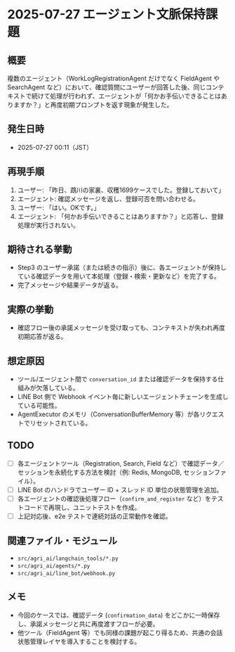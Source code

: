 # 2025-07-27 エージェント文脈保持課題

## 概要
複数のエージェント（WorkLogRegistrationAgent だけでなく FieldAgent や SearchAgent など）において、確認質問にユーザーが回答した後、同じコンテキストで続けて処理が行われず、エージェントが「何かお手伝いできることはありますか？」と再度初期プロンプトを返す現象が発生した。

## 発生日時
- 2025-07-27 00:11（JST）

## 再現手順
1. ユーザー: 「昨日、鵡川の家裏、収穫1699ケースでした。登録しておいて」
2. エージェント: 確認メッセージを返し、登録可否を問い合わせる。
3. ユーザー: 「はい。OKです。」
4. エージェント: 「何かお手伝いできることはありますか？」と応答し、登録処理が実行されない。

## 期待される挙動
- Step3 のユーザー承諾（または続きの指示）後に、各エージェントが保持している確認データを用いて本処理（登録・検索・更新など）を完了する。
- 完了メッセージや結果データが返る。

## 実際の挙動
- 確認フロー後の承諾メッセージを受け取っても、コンテキストが失われ再度初期応答が返る。

## 想定原因
- ツール/エージェント間で `conversation_id` または確認データを保持する仕組みが欠落している。
- LINE Bot 側で Webhook イベント毎に新しいエージェントチェーンを生成している可能性。
- AgentExecutor のメモリ（ConversationBufferMemory 等）が各リクエストでリセットされている。

## TODO
- [ ] 各エージェントツール（Registration, Search, Field など）で確認データ／セッションを永続化する方法を検討（例: Redis, MongoDB, セッションファイル）。
- [ ] LINE Bot のハンドラでユーザー ID + スレッド ID 単位の状態管理を追加。
- [ ] 各エージェントの確認後処理フロー（`confirm_and_register` など）をテストコードで再現し、ユニットテストを作成。
- [ ] 上記対応後、e2e テストで連続対話の正常動作を確認。

## 関連ファイル・モジュール
- `src/agri_ai/langchain_tools/*.py`
- `src/agri_ai/agents/*.py`
- `src/agri_ai/line_bot/webhook.py`

## メモ
- 今回のケースでは、確認データ (`confirmation_data`) をどこかに一時保存し、承諾メッセージと共に再度渡すフローが必要。
- 他ツール（FieldAgent 等）でも同様の課題が起こり得るため、共通の会話状態管理レイヤを導入することを検討する。 